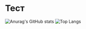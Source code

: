 # Тест

![Anurag's GitHub stats](https://github-readme-stats.vercel.app/api?username=Teru3301&show_icons=true&theme=blue-green)
![Top Langs](https://github-readme-stats.vercel.app/api/top-langs/?username=Teru3301&theme=blue-green&layout=compact)





